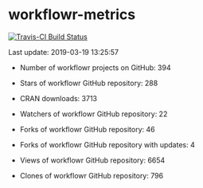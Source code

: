 
<!-- README.md is generated from README.Rmd. Please edit that file -->
workflowr-metrics
=================

[![Travis-CI Build Status](https://travis-ci.org/workflowr/workflowr-metrics.svg?branch=master)](https://travis-ci.org/workflowr/workflowr-metrics)

Last update: 2019-03-19 13:25:57

-   Number of workflowr projects on GitHub: 394

-   Stars of workflowr GitHub repository: 288

-   CRAN downloads: 3713

-   Watchers of workflowr GitHub repository: 22

-   Forks of workflowr GitHub repository: 46

-   Forks of workflowr GitHub repository with updates: 4

-   Views of workflowr GitHub repository: 6654

-   Clones of workflowr GitHub repository: 796

